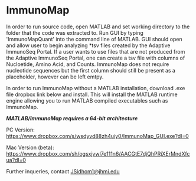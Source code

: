 # ImmunoMap
In order to run source code, open MATLAB and set working directory to the folder that the code was extracted to.
Run GUI by typing 'ImmunoMapQuant' into the command line of MATLAB. GUI should open and allow user to begin analyzing *tsv files created by the Adaptive ImmunoSeq Portal. If a user wants to use files that are not produced from the Adaptive ImmunoSeq Portal, one can create a tsv file with columns of Nucloetide, Amino Acid, and Counts. ImmunoMap does not require nucleotide sequences but the first column should still be present as a placeholder, however can be left emtpy.

In order to run ImmunoMap without a MATLAB installation, download .exe file dropbox link below and install. This will install the MATLAB runtime engine allowing you to run MATLAB compiled executables such as ImmunoMap.

***MATLAB/ImmunoMap requires a 64-bit architecture*** 

PC Version: 
https://www.dropbox.com/s/wsdyvd88zh4uiy0/ImmunoMap_GUI.exe?dl=0

Mac Version (beta):
https://www.dropbox.com/sh/ogsxjvwl7e111n6/AACGtE7djQhPRjXErMndXfcua?dl=0

Further inqueries, contact JSidhom1@jhmi.edu
